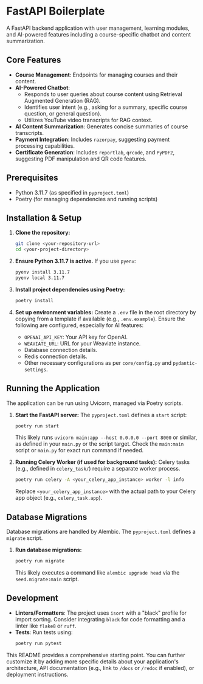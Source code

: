 # FastAPI Boilerplate

A FastAPI backend application with user management, learning modules, and AI-powered features including a course-specific chatbot and content summarization.

## Core Features

*   **Course Management**: Endpoints for managing courses and their content.
*   **AI-Powered Chatbot**: 
    *   Responds to user queries about course content using Retrieval Augmented Generation (RAG).
    *   Identifies user intent (e.g., asking for a summary, specific course question, or general question).
    *   Utilizes YouTube video transcripts for RAG context.
*   **AI Content Summarization**: Generates concise summaries of course transcripts.
*   **Payment Integration**: Includes `razorpay`, suggesting payment processing capabilities.
*   **Certificate Generation**: Includes `reportlab`, `qrcode`, and `PyPDF2`, suggesting PDF manipulation and QR code features.


## Prerequisites

*   Python 3.11.7 (as specified in `pyproject.toml`)
*   Poetry (for managing dependencies and running scripts)

## Installation & Setup

1.  **Clone the repository:**
    ```bash
    git clone <your-repository-url>
    cd <your-project-directory>
    ```

2.  **Ensure Python 3.11.7 is active.** If you use `pyenv`:
    ```bash
    pyenv install 3.11.7
    pyenv local 3.11.7
    ```

3.  **Install project dependencies using Poetry:**
    ```bash
    poetry install
    ```

4.  **Set up environment variables:**
    Create a `.env` file in the root directory by copying from a template if available (e.g., `.env.example`).
    Ensure the following are configured, especially for AI features:
    *   `OPENAI_API_KEY`: Your API key for OpenAI.
    *   `WEAVIATE_URL`: URL for your Weaviate instance.
    *   Database connection details.
    *   Redis connection details.
    *   Other necessary configurations as per `core/config.py` and `pydantic-settings`.

## Running the Application

The application can be run using Uvicorn, managed via Poetry scripts.

1.  **Start the FastAPI server:**
    The `pyproject.toml` defines a `start` script:
    ```bash
    poetry run start
    ```
    This likely runs `uvicorn main:app --host 0.0.0.0 --port 8000` or similar, as defined in your `main.py` or the script target. Check the `main:main` script or `main.py` for exact run command if needed.

2.  **Running Celery Worker (if used for background tasks):**
    Celery tasks (e.g., defined in `celery_task/`) require a separate worker process.
    ```bash
    poetry run celery -A <your_celery_app_instance> worker -l info 
    ```
    Replace `<your_celery_app_instance>` with the actual path to your Celery app object (e.g., `celery_task.app`).

## Database Migrations

Database migrations are handled by Alembic. The `pyproject.toml` defines a `migrate` script.

1.  **Run database migrations:**
    ```bash
    poetry run migrate
    ```
    This likely executes a command like `alembic upgrade head` via the `seed.migrate:main` script.

## Development

*   **Linters/Formatters**: The project uses `isort` with a "black" profile for import sorting. Consider integrating `black` for code formatting and a linter like `flake8` or `ruff`.
*   **Tests**: Run tests using:
    ```bash
    poetry run pytest
    ```

This README provides a comprehensive starting point. You can further customize it by adding more specific details about your application's architecture, API documentation (e.g., link to `/docs` or `/redoc` if enabled), or deployment instructions.

